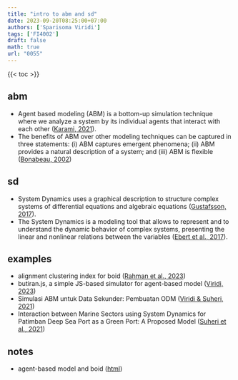```yaml
---
title: "intro to abm and sd"
date: 2023-09-20T08:25:00+07:00
authors: ['Sparisoma Viridi']
tags: ['FI4002']
draft: false
math: true
url: "0055"
---
```

{{< toc >}}


## abm
+ Agent based modeling (ABM) is a bottom-up simulation technique where we analyze a system by its individual agents that interact with each other ([Karami, 2021](https://towardsdatascience.com/intro-to-agent-based-modeling-3eea6a070b72)).
+ The benefits of ABM over other modeling techniques can be captured in three statements: (i) ABM captures emergent phenomena; (ii) ABM provides a natural description of a system; and (iii) ABM is flexible ([Bonabeau, 2002](https://doi.org/10.1073/pnas.082080899))


## sd
+ System Dynamics uses a graphical description to structure complex systems of
differential equations and algebraic equations ([Gustafsson, 2017](https://www.diva-portal.org/smash/get/diva2:1095658/FULLTEXT01.pdf)).
+ The System Dynamics is a modeling tool that allows to represent and to understand the dynamic behavior of complex systems, presenting the linear and nonlinear relations between the variables ([Ebert et al., 2017](https://doi.org/10.1109/UPEC.2017.8231899)).


## examples
+ alignment clustering index for boid ([Rahman et al., 2023](../0043/))
+ butiran.js, a simple JS-based simulator for agent-based model ([Viridi, 2023](https://medium.com/@6unpnp/butiran-js-a-simple-js-based-simulator-for-agent-based-model-cba0e3f597ed))
+ Simulasi ABM untuk Data Sekunder: Pembuatan ODM ([Viridi & Suheri, 2021](https://doi.org/10.5281/zenodo.4701236))
+ Interaction between Marine Sectors using System Dynamics for Patimban Deep Sea Port as a Green Port: A Proposed Model ([Suheri et al., 2021](https://doi.org/10.1088/1755-1315/799/1/012021))


## notes
+ agent-based model and boid ([html](../0045/))
